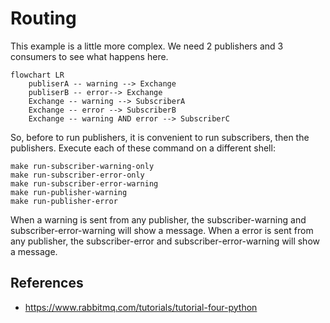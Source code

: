# Routing

This example is a little more complex. We need 2 publishers and 3 consumers to
see what happens here.

```mermaid
flowchart LR
    publiserA -- warning --> Exchange
    publiserB -- error--> Exchange
    Exchange -- warning --> SubscriberA
    Exchange -- error --> SubscriberB
    Exchange -- warning AND error --> SubscriberC
```

So, before to run publishers, it is convenient to run subscribers, then the
publishers. Execute each of these command on a different shell:

    make run-subscriber-warning-only
    make run-subscriber-error-only
    make run-subscriber-error-warning
    make run-publisher-warning
    make run-publisher-error

When a warning is sent from any publisher, the subscriber-warning and
subscriber-error-warning will show a message.
When a error is sent from any publisher, the subscriber-error and
subscriber-error-warning will show a message.


## References

* https://www.rabbitmq.com/tutorials/tutorial-four-python
